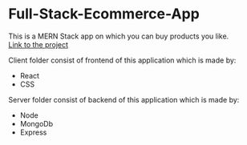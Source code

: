 # Full-Stack-Ecommerce-App
This is a MERN Stack app on which you can buy products you like.<br>
[Link to the project]()

Client folder consist of frontend of this application which is made by:
<ul>
<li>React</li>
<li>CSS</li>
</ul>

Server folder consist of backend of this application which is made by:
<ul>
<li>Node</li>
<li>MongoDb</li>
<li>Express</li>
</ul>

